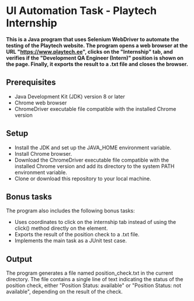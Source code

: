 # UI Automation Task - Playtech Internship
**This is a Java program that uses Selenium WebDriver to automate the testing of the Playtech website. The program opens a web browser at the URL "https://www.playtech.ee", clicks on the "Internship" tab, and verifies if the "Development QA Engineer (Intern)" position is shown on the page. Finally, it exports the result to a .txt file and closes the browser.**

## Prerequisites
- Java Development Kit (JDK) version 8 or later
- Chrome web browser
- ChromeDriver executable file compatible with the installed Chrome version

## Setup
- Install the JDK and set up the JAVA_HOME environment variable.
- Install Chrome browser.
- Download the ChromeDriver executable file compatible with the installed Chrome version and add its directory to the system PATH environment variable.
- Clone or download this repository to your local machine.

## Bonus tasks
The program also includes the following bonus tasks:
- Uses coordinates to click on the internship tab instead of using the click() method directly on the element.
- Exports the result of the position check to a .txt file.
- Implements the main task as a JUnit test case.

## Output
The program generates a file named position_check.txt in the current directory. The file contains a single line of text indicating the status of the position check, either "Position Status: available" or "Position Status: not available", depending on the result of the check.
